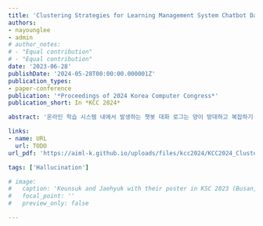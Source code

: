 ```yaml
---
title: 'Clustering Strategies for Learning Management System Chatbot Data: Based on Silhouette Scores'
authors:
- nayounglee
- admin
# author_notes:
# - "Equal contribution"
# - "Equal contribution"
date: '2023-06-28'
publishDate: '2024-05-28T00:00:00.000001Z'
publication_types:
- paper-conference
publication: '*Proceedings of 2024 Korea Computer Congress*'
publication_short: In *KCC 2024*

abstract: '온라인 학습 시스템 내에서 발생하는 챗봇 대화 로그는 양이 방대하고 복잡하기 때문에 효율적으로 관 리하고 분석하는 과정이 중요하다. 본 연구는 다양한 클러스터 수와 계층적 군집화 레벨을 조정하며 실 루엣 스코어를 기반으로 군집화 전략의 효율성을 평가하였다. 또한, 대화 로그의 특성을 고려한 데이터 전처리 방법을 제시하고, 계층적 접근 방식이 클러스터링 품질에 미치는 영향을 분석해 방대한 양의 데 이터를 분석하는 과정에서 효과적인 방법을 보여주었다. 단일 레벨 군집화가 다중 레벨 군집화보다 일반 적으로 더 높은 실루엣 점수를 보였으며, 이는 단일 레벨에서의 군집 내 데이터 포인트들의 밀집도가 더 높다는 것을 의미한다. 이러한 결과는 교육 기술과 챗봇 시스템의 설계에 중요한 개선점을 시사한다.'

links:
- name: URL
  url: TODO
url_pdf: 'https://aiml-k.github.io/uploads/files/kcc2024/KCC2024_Clustering_LL.pdf'

tags: ['Hallucination']

# image:
#   caption: 'Keunsuk and Jaehyuk with their poster in KSC 2023 (Busan, South Korea)'
#   focal_point: ''
#   preview_only: false

---
```


